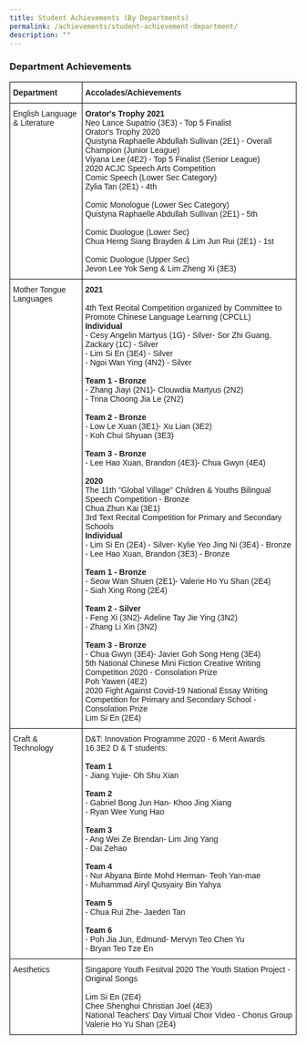```yaml
---
title: Student Achievements (By Departments)
permalink: /achievements/student-achievement-department/
description: ""
---
```

### Department Achievements

<style type="text/css">
.tg  {border-collapse:collapse;border-spacing:0;}
.tg td{border-color:black;border-style:solid;border-width:1px;font-family:Arial, sans-serif;font-size:14px;
  overflow:hidden;padding:10px 5px;word-break:normal;}
.tg th{border-color:black;border-style:solid;border-width:1px;font-family:Arial, sans-serif;font-size:14px;
  font-weight:normal;overflow:hidden;padding:10px 5px;word-break:normal;}
.tg .tg-dgl5{background-color:#FFF;font-weight:bold;text-align:left;vertical-align:top}
.tg .tg-ktyi{background-color:#FFF;text-align:left;vertical-align:top}
</style>
<table class="tg">
<thead>
  <tr>
    <th class="tg-dgl5"><span style="font-style:inherit">Department</span></th>
    <th class="tg-dgl5"><span style="font-style:inherit">Accolades/Achievements</span></th>
  </tr>
</thead>
<tbody>
  <tr>
    <td class="tg-ktyi"><span style="font-style:inherit">English Language &amp; Literature</span></td>
    <td class="tg-ktyi"><span style="font-weight:bold;font-style:inherit">Orator's Trophy 2021</span><br><span style="font-style:inherit">Neo Lance Supatrio (3E3) - Top 5 Finalist</span><br><span style="font-style:inherit">Orator's Trophy 2020</span><br><span style="font-style:inherit">Quistyna Raphaelle Abdullah Sullivan (2E1) - Overall Champion (Junior League)</span><br><span style="font-style:inherit">Viyana Lee (4E2) - Top 5 Finalist (Senior League)</span><br><span style="font-style:inherit">2020 ACJC Speech Arts Competition</span><br><span style="font-style:inherit">Comic Speech (Lower Sec Category)</span><br><span style="font-style:inherit">Zylia Tan (2E1) - 4th</span><br><span style="font-style:inherit;color:#FFF">-</span><br><span style="font-style:inherit">Comic Monologue (Lower Sec Category)</span><br><span style="font-style:inherit">Quistyna Raphaelle Abdullah Sullivan (2E1) - 5th</span><br><span style="font-style:inherit;color:#FFF">-</span><br><span style="font-style:inherit">Comic Duologue (Lower Sec)</span><br><span style="font-style:inherit">Chua Herng Siang Brayden &amp; Lim Jun Rui (2E1) - 1st</span><br><span style="font-style:inherit;color:#FFF">-</span><br><span style="font-style:inherit">Comic Duologue (Upper Sec)</span><br><span style="font-style:inherit">Jevon Lee Yok Seng &amp; Lim Zheng Xi (3E3)</span></td>
  </tr>
  <tr>
    <td class="tg-ktyi"><span style="font-style:inherit">Mother Tongue Languages</span></td>
    <td class="tg-ktyi"><span style="font-weight:bold;font-style:inherit">2021</span><br><br><span style="font-style:inherit">4th Text Recital Competition organized by Committee to Promote Chinese Language Learning (CPCLL)</span><br><span style="font-weight:bold;font-style:inherit">Individual</span><br><span style="font-style:inherit">- Cesy Angelin Martyus (1G) - Silver- Sor Zhi Guang, Zackary (1C) - Silver</span><br><span style="font-style:inherit">- Lim Si En (3E4) - Silver</span><br><span style="font-style:inherit">- Ngoi Wan Ying (4N2) - Silver</span><br><span style="font-style:inherit;color:#FFF">-</span><br><span style="font-weight:bold;font-style:inherit">Team 1 - Bronze</span><br><span style="font-style:inherit">- Zhang Jiayi (2N1)- Clouwdia Martyus (2N2)</span><br><span style="font-style:inherit">- Trina Choong Jia Le (2N2)</span><br><span style="font-style:inherit;color:#FFF">-</span><br><span style="font-weight:bold;font-style:inherit">Team 2 - Bronze</span><br><span style="font-style:inherit">- Low Le Xuan (3E1)- Xu Lian (3E2)</span><br><span style="font-style:inherit">- Koh Chui Shyuan (3E3)</span><br><span style="font-style:inherit;color:#FFF">-</span><br><span style="font-weight:bold;font-style:inherit">Team 3 - Bronze </span><br><span style="font-style:inherit">- Lee Hao Xuan, Brandon (4E3)- Chua Gwyn (4E4)</span><br><br><span style="font-weight:bold;font-style:inherit">2020</span><br><span style="font-style:inherit">The 11th "Global Village" Children &amp; Youths Bilingual Speech Competition - Bronze</span><br><span style="font-style:inherit">Chua Zhun Kai (3E1)</span><br><span style="font-style:inherit">3rd Text Recital Competition for Primary and Secondary Schools</span><br><span style="font-weight:bold;font-style:inherit">Individual</span><br><span style="font-style:inherit">- Lim Si En (2E4) - Silver- Kylie Yeo Jing Ni (3E4) - Bronze</span><br><span style="font-style:inherit">- Lee Hao Xuan, Brandon (3E3) - Bronze</span><br><span style="font-style:inherit;color:#FFF">-</span><br><span style="font-weight:bold;font-style:inherit">Team 1 - Bronze</span><br><span style="font-style:inherit">- Seow Wan Shuen (2E1)- Valerie Ho Yu Shan (2E4)</span><br><span style="font-style:inherit">- Siah Xing Rong (2E4)</span><br><span style="font-style:inherit;color:#FFF">-</span><br><span style="font-weight:bold;font-style:inherit">Team 2 - Silver</span><br><span style="font-style:inherit">- Feng Xi (3N2)- Adeline Tay Jie Ying (3N2)</span><br><span style="font-style:inherit">- Zhang Li Xin (3N2)</span><br><span style="font-style:inherit;color:#FFF">-</span><br><span style="font-weight:bold;font-style:inherit">Team 3 - Bronze</span><br><span style="font-style:inherit">- Chua Gwyn (3E4)- Javier Goh Song Heng (3E4)</span><br><span style="font-style:inherit">5th National Chinese Mini Fiction Creative Writing Competition 2020 - Consolation Prize</span><br><span style="font-style:inherit">Poh Yawen (4E2)</span><br><span style="font-style:inherit">2020 Fight Against Covid-19 National Essay Writing Competition for Primary and Secondary School - Consolation Prize</span><br><span style="font-style:inherit">Lim Si En (2E4)</span></td>
  </tr>
  <tr>
    <td class="tg-ktyi"><span style="font-style:inherit">Craft &amp; Technology</span></td>
    <td class="tg-ktyi"><span style="font-style:inherit">D&amp;T: Innovation Programme 2020 - 6 Merit Awards</span><br><span style="font-style:inherit">16 3E2 D &amp; T students:</span><br><br><span style="font-weight:bold;font-style:inherit">Team 1</span><br><span style="font-style:inherit">- Jiang Yujie- Oh Shu Xian</span><br><span style="font-style:inherit;color:#FFF">-</span><br><span style="font-weight:bold;font-style:inherit">Team 2</span><br><span style="font-style:inherit">- Gabriel Bong Jun Han- Khoo Jing Xiang</span><br><span style="font-style:inherit">- Ryan Wee Yung Hao</span><br><span style="font-style:inherit;color:#FFF">-</span><br><span style="font-weight:bold;font-style:inherit">Team 3</span><br><span style="font-style:inherit">- Ang Wei Ze Brendan- Lim Jing Yang</span><br><span style="font-style:inherit">- Dai Zehao</span><br><span style="font-style:inherit;color:#FFF">-</span><br><span style="font-weight:bold;font-style:inherit">Team 4</span><br><span style="font-style:inherit">- Nur Abyana Binte Mohd Herman- Teoh Yan-mae</span><br><span style="font-style:inherit">- Muhammad Airyl Qusyairy Bin Yahya</span><br><span style="font-style:inherit;color:#FFF">-</span><br><span style="font-weight:bold;font-style:inherit">Team 5</span><br><span style="font-style:inherit">- Chua Rui Zhe- Jaeden Tan</span><br><span style="font-style:inherit;color:#FFF">-</span><br><span style="font-weight:bold;font-style:inherit">Team 6</span><br><span style="font-style:inherit">- Poh Jia Jun, Edmund- Mervyn Teo Chen Yu</span><br><span style="font-style:inherit">- Bryan Teo Tze En</span></td>
  </tr>
  <tr>
    <td class="tg-ktyi"><span style="font-style:inherit">Aesthetics</span></td>
    <td class="tg-ktyi"><span style="font-style:inherit">Singapore Youth Fesitval 2020 The Youth Station Project - Original Songs</span><br><br><span style="font-style:inherit">Lim Si En (2E4)</span><br><span style="font-style:inherit">Chee Shenghui Christian Joel (4E3)</span><br><span style="font-style:inherit">National Teachers' Day Virtual Choir Video - Chorus Group</span><br><span style="font-style:inherit">Valerie Ho Yu Shan (2E4)</span></td>
  </tr>
</tbody>
</table>
